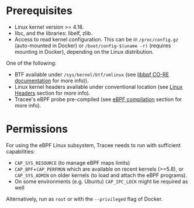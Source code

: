 # Prerequisites

* Linux kernel version >= 4.18.
* libc, and the libraries: libelf, zlib.
* Access to read kernel configuration. This can be in `/proc/config.gz` (auto-mounted in Docker) or `/boot/config-$(uname -r)` (requires mounting in Docker), depending on the Linux distribution.

One of the following:
* BTF available under `/sys/kernel/btf/vmlinux` (see [libbpf CO-RE documentation](https://github.com/libbpf/libbpf#bpf-co-re-compile-once--run-everywhere) for more info)).
* Linux kernel headers available under conventional location (see [Linux Headers](../headers) section for more info).
* Tracee's eBPF probe pre-compiled (see [eBPF compilation](install/ebpf-compilation.md) section for more info).

# Permissions

For using the eBPF Linux subsystem, Tracee needs to run with sufficient capabilities: 
* `CAP_SYS_RESOURCE` (to manage eBPF maps limits)
* `CAP_BPF`+`CAP_PERFMON` which are available on recent kernels (>=5.8), or `CAP_SYS_ADMIN` on older kernels (to load and attach the eBPF programs).
* On some environments (e.g. Ubuntu) `CAP_IPC_LOCK` might be required as well

Alternatively, run as `root` or with the `--privileged` flag of Docker.
